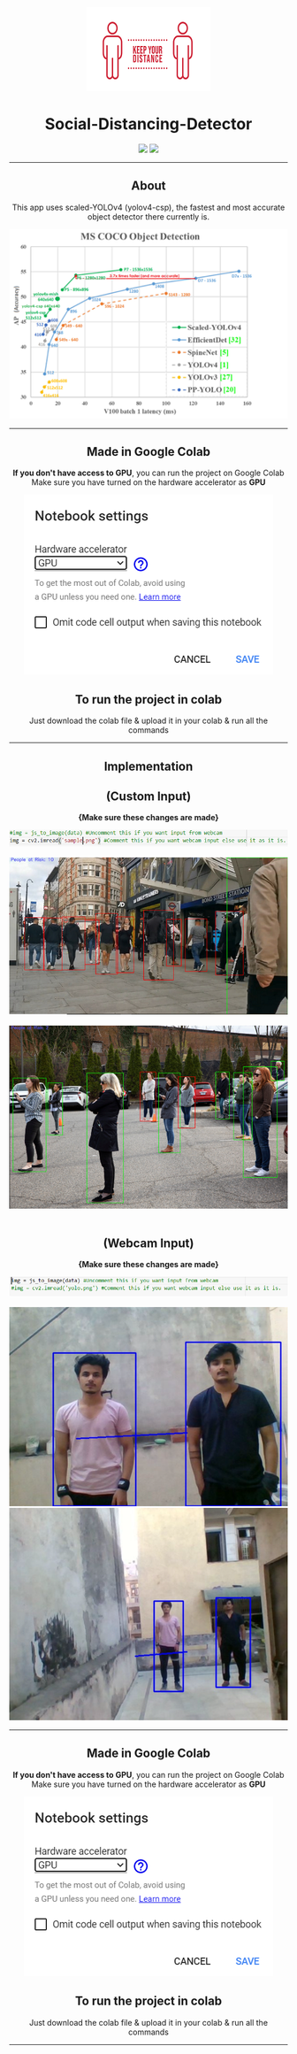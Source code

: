<div align="center">
  <img src = "https://github.com/kshitijraghav/Social-Distancing-Detector/blob/main/Theme/physical-distancing.png">
  <h1>Social-Distancing-Detector</h1>
  <img src ="https://aleen42.github.io/badges/src/visual_studio_code.svg">
  <img src ="https://aleen42.github.io/badges/src/github.svg">
</div>
<div align="center">
<hr/>
<h2>About</h2>
<p>
This app uses scaled-YOLOv4 (yolov4-csp), the fastest and most accurate object detector there currently is.
  </p>
  <img src = "https://github.com/kshitijraghav/Social-Distancing-Detector/blob/main/Theme/Coco-Dataset-image.PNG">
  <hr/>
  <h2> Made in Google Colab </h2>
  <p>
    <b>If you don't have access to GPU</b>, you can run the project on Google Colab <br>
    Make sure you have turned on the hardware accelerator as <b>GPU</b>
  </p>
  <img src = "https://github.com/kshitijraghav/Social-Distancing-Detector/blob/main/Theme/GPU.PNG">
  </hr>
  <h2>To run the project in colab</h2>
  <p>
  Just download the colab file & upload it in your colab & run all the commands
  </p>
  <hr/>
  <h2>Implementation</h2>
  <h2>(Custom Input)</h2>
  <p><b>{Make sure these changes are made}</b></p>
  <img src = "https://github.com/kshitijraghav/Social-Distancing-Detector/blob/main/Theme/Custom.PNG">
  <br>
  <br>
  <img src = "https://github.com/kshitijraghav/Social-Distancing-Detector/blob/main/Theme/Test_yolo.PNG">
  <br><br>
  <img src = "https://github.com/kshitijraghav/Social-Distancing-Detector/blob/main/Theme/Covid_Test.PNG">
  <br><br>
  <h2>(Webcam Input)</h2>
  <p><b>{Make sure these changes are made}</b></p>
  <img src = "https://github.com/kshitijraghav/Social-Distancing-Detector/blob/main/Theme/Custom1.PNG">
  <br><br>
  <img src = "https://github.com/kshitijraghav/Social-Distancing-Detector/blob/main/Theme/Test1.PNG">
  <img src = "https://github.com/kshitijraghav/Social-Distancing-Detector/blob/main/Theme/Test2.PNG">
  <hr/>
  <h2> Made in Google Colab </h2>
  <p>
    <b>If you don't have access to GPU</b>, you can run the project on Google Colab <br>
    Make sure you have turned on the hardware accelerator as <b>GPU</b>
  </p>
  <img src = "https://github.com/kshitijraghav/Social-Distancing-Detector/blob/main/Theme/GPU.PNG">
  </hr>
  <h2>To run the project in colab</h2>
  <p>
  Just download the colab file & upload it in your colab & run all the commands
  </p>
  </div>
  



<hr/>
